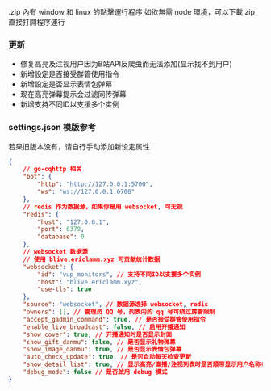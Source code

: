  .zip 內有 window 和 linux 的點擊運行程序
如欲無需 node 環境，可以下載 zip 直接打開程序運行

### 更新

- 修复高亮及注视用户因为B站API反爬虫而无法添加(显示找不到用户)
- 新增設定是否接受群管使用指令
- 新增設定是否显示表情包弹幕
- 现在高亮弹幕提示会过滤同传弹幕
- 新增支持不同ID以支援多个实例

### settings.json 模版参考

若果旧版本没有，请自行手动添加新设定属性

```json
{
    // go-cqhttp 相关
    "bot": {
        "http": "http://127.0.0.1:5700",
        "ws": "ws://127.0.0.1:6700"
    },
    // redis 作为数据源，如果你是用 websocket, 可无视
    "redis": {
        "host": "127.0.0.1",
        "port": 6379,
        "database": 0
    },
    // websocket 数据源
    // 使用 blive.ericlamm.xyz 可贡献统计数据
    "websocket": {
        "id": "vup_monitors", // 支持不同ID以支援多个实例
        "host": "blive.ericlamm.xyz",
        "use-tls": true
    },
    "source": "websocket", // 数据源选择 websocket, redis
    "owners": [], // 管理员 QQ 号，列表内的 qq 号可绕过房管限制
    "accept_gadmin_command": true, // 是否接受群管使用指令
    "enable_live_broadcast": false, // 启用开播通知
    "show_cover": true, // 开播通知时是否显示封面
    "show_gift_danmu": false, // 是否显示礼物弹幕
    "show_image_danmu": true, // 是否显示表情包弹幕
    "auto_check_update": true, // 是否自动每天检查更新
    "show_detail_list": true, // 显示高亮/直播/注视列表时是否顺带显示用户名称(需要更多时间刷取)
    "debug_mode": false // 是否啟用 debug 模式
}
```



